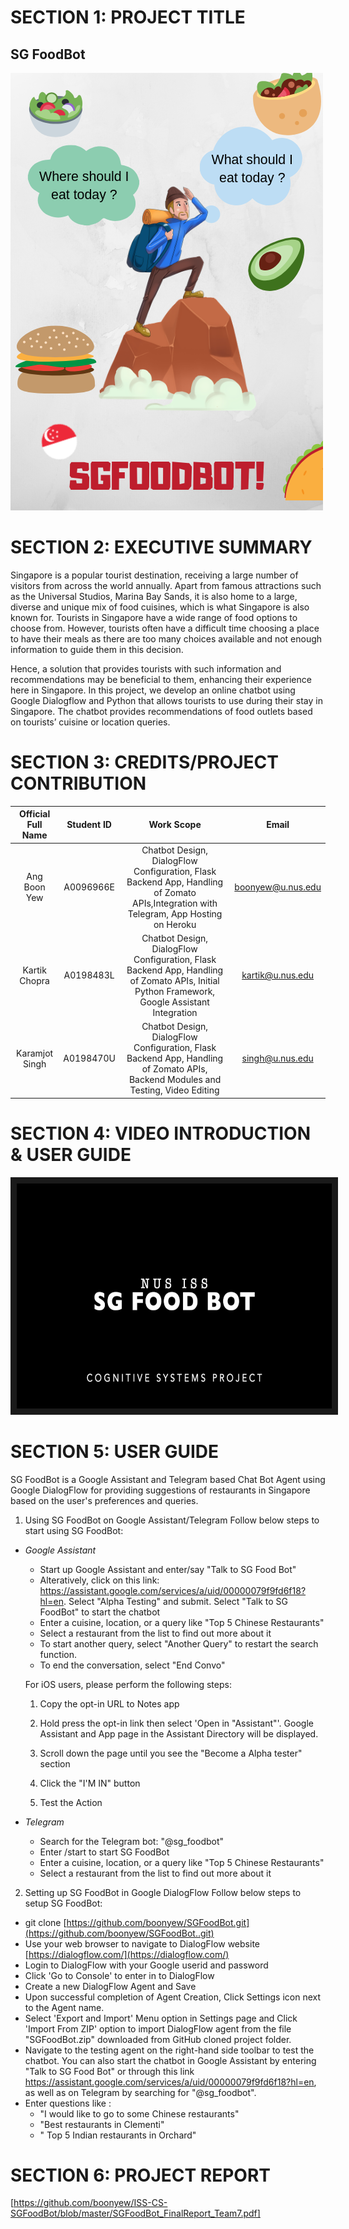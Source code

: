 # SECTION 1: PROJECT TITLE
SG FoodBot
--
![alt text](https://github.com/boonyew/ISS-CS-SGFoodBot/blob/master/poster.png)

# SECTION 2: EXECUTIVE SUMMARY
Singapore is a popular tourist destination, receiving a large number of visitors from across the world annually. Apart from famous attractions such as the Universal Studios, Marina Bay Sands, it is also home to a large, diverse and unique mix of food cuisines, which is what Singapore is also known for. Tourists in Singapore have a wide range of food options to choose from. However, tourists often have a difficult time choosing a place to have their meals as there are too many choices available and not enough information to guide them in this decision.

Hence, a solution that provides tourists with such information and recommendations may be beneficial to them, enhancing their experience here in Singapore. In this project, we develop an online chatbot using Google Dialogflow and Python that allows tourists to use during their stay in Singapore. The chatbot provides recommendations of food outlets based on tourists’ cuisine or location queries.

# SECTION 3: CREDITS/PROJECT CONTRIBUTION

| Official Full Name|Student ID| Work Scope  |Email|
|:---------:|:-------------:|:-----:|:----:|
|Ang Boon Yew| A0096966E		|Chatbot Design, DialogFlow Configuration, Flask Backend App, Handling of Zomato APIs,Integration with Telegram, App Hosting on Heroku 	|boonyew@u.nus.edu|
|Kartik Chopra|A0198483L		|Chatbot Design, DialogFlow Configuration, Flask Backend App, Handling of Zomato APIs, Initial Python Framework, Google Assistant Integration 	|kartik@u.nus.edu|
|Karamjot Singh|A0198470U		|Chatbot Design, DialogFlow Configuration, Flask Backend App, Handling of Zomato APIs, Backend Modules and Testing, Video Editing	|	singh@u.nus.edu|


# SECTION 4: VIDEO INTRODUCTION & USER GUIDE
<a href="https://github.com/boonyew/ISS-CS-SGFoodBot/blob/master/SGFoodBot_Video.mp4" target="_blank"><img src="https://github.com/boonyew/ISS-CS-SGFoodBot/blob/master/SGFoodBot_Video.jpg" 
alt="SGFoodBot" width="640" height="360" border="10" /></a>


# SECTION 5: USER GUIDE
SG FoodBot is a Google Assistant and Telegram based Chat Bot Agent using Google DialogFlow for providing suggestions of restaurants in Singapore based on the user's preferences and queries.

1. Using SG FoodBot on Google Assistant/Telegram
 Follow below steps to start using SG FoodBot:
 
- *Google Assistant*
	- Start up Google Assistant and enter/say "Talk to SG Food Bot"
	- Alteratively, click on this link: https://assistant.google.com/services/a/uid/00000079f9fd6f18?hl=en. Select "Alpha Testing" and submit. Select "Talk to SG FoodBot" to start the chatbot
	- Enter a cuisine, location, or a query like "Top 5 Chinese Restaurants"
	- Select a restaurant from the list to find out more about it
	- To start another query, select "Another Query" to restart the search function.
	- To end the conversation, select "End Convo"
	
	For iOS users, please perform the following steps:
	
	1. Copy the opt-in URL to Notes app

	2. Hold press the opt-in link then select 'Open in "Assistant"'. Google Assistant and App page in the Assistant Directory will be displayed.

	3. Scroll down the page until you see the "Become a Alpha tester" 		section

	4. Click the "I'M IN" button

	5. Test the Action

- *Telegram*
	- Search for the Telegram bot: "@sg_foodbot"
	- Enter /start to start SG FoodBot
	- Enter a cuisine, location, or a query like "Top 5 Chinese Restaurants"
	- Select a restaurant from the list to find out more about it

2.  Setting up SG FoodBot in Google DialogFlow
Follow below steps to setup SG FoodBot:

-   git clone  [https://github.com/boonyew/SGFoodBot.git](https://github.com/boonyew/SGFoodBot..git)
-   Use your web browser to navigate to DialogFlow website  [https://dialogflow.com/](https://dialogflow.com/)
-   Login to DialogFlow with your Google userid and password
-   Click 'Go to Console' to enter in to DialogFlow
-   Create a new DialogFlow Agent and Save
-   Upon successful completion of Agent Creation, Click Settings icon next to the Agent name.
-   Select 'Export and Import' Menu option in Settings page and Click 'Import From ZIP' option to import DialogFlow agent from the file "SGFoodBot.zip" downloaded from GitHub cloned project folder.
- Navigate to the testing agent on the right-hand side toolbar to test the chatbot. You can also start the chatbot in Google Assistant by entering "Talk to SG Food Bot" or through this link https://assistant.google.com/services/a/uid/00000079f9fd6f18?hl=en, as well as on Telegram by searching for "@sg_foodbot".
-   Enter questions like :
    -   "I would like to go to some Chinese restaurants"
    -   "Best restaurants in Clementi" 
    -   " Top 5 Indian restaurants in Orchard"
# SECTION 6: PROJECT REPORT
[https://github.com/boonyew/ISS-CS-SGFoodBot/blob/master/SGFoodBot_FinalReport_Team7.pdf]

